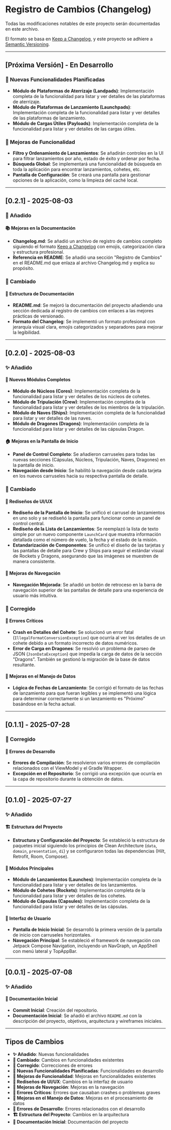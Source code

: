 # Registro de Cambios (Changelog)

Todas las modificaciones notables de este proyecto serán documentadas en este archivo.

El formato se basa en [Keep a Changelog](https://keepachangelog.com/), y este proyecto se adhiere a [Semantic Versioning](https://semver.org/).

---

## [Próxima Versión] - En Desarrollo

### 🚀 Nuevas Funcionalidades Planificadas

- **Módulo de Plataformas de Aterrizaje (Landpads)**: Implementación completa de la funcionalidad para listar y ver detalles de las plataformas de aterrizaje.
- **Módulo de Plataformas de Lanzamiento (Launchpads)**: Implementación completa de la funcionalidad para listar y ver detalles de las plataformas de lanzamiento.
- **Módulo de Cargas Útiles (Payloads)**: Implementación completa de la funcionalidad para listar y ver detalles de las cargas útiles.

### 🔧 Mejoras de Funcionalidad

- **Filtro y Ordenamiento de Lanzamientos**: Se añadirán controles en la UI para filtrar lanzamientos por año, estado de éxito y ordenar por fecha.
- **Búsqueda Global**: Se implementará una funcionalidad de búsqueda en toda la aplicación para encontrar lanzamientos, cohetes, etc.
- **Pantalla de Configuración**: Se creará una pantalla para gestionar opciones de la aplicación, como la limpieza del caché local.

---

## [0.2.1] - 2025-08-03

### 📝 Añadido

#### 📚 Mejoras en la Documentación
- **Changelog.md**: Se añadió un archivo de registro de cambios completo siguiendo el formato [Keep a Changelog](https://keepachangelog.com/) con emojis, categorización clara y estructura profesional.
- **Referencia en README**: Se añadió una sección "Registro de Cambios" en el README.md que enlaza al archivo Changelog.md y explica su propósito.

### 🔄 Cambiado

#### 📖 Estructura de Documentación
- **README.md**: Se mejoró la documentación del proyecto añadiendo una sección dedicada al registro de cambios con enlaces a las mejores prácticas de versionado.
- **Formato del Changelog**: Se implementó un formato profesional con jerarquía visual clara, emojis categorizados y separadores para mejorar la legibilidad.

---

## [0.2.0] - 2025-08-03

### ✨ Añadido

#### 🎯 Nuevos Módulos Completos
- **Módulo de Núcleos (Cores)**: Implementación completa de la funcionalidad para listar y ver detalles de los núcleos de cohetes.
- **Módulo de Tripulación (Crew)**: Implementación completa de la funcionalidad para listar y ver detalles de los miembros de la tripulación.
- **Módulo de Naves (Ships)**: Implementación completa de la funcionalidad para listar y ver detalles de las naves.
- **Módulo de Dragones (Dragons)**: Implementación completa de la funcionalidad para listar y ver detalles de las cápsulas Dragon.

#### 🏠 Mejoras en la Pantalla de Inicio
- **Panel de Control Completo**: Se añadieron carruseles para todas las nuevas secciones (Cápsulas, Núcleos, Tripulación, Naves, Dragones) en la pantalla de inicio.
- **Navegación desde Inicio**: Se habilitó la navegación desde cada tarjeta en los nuevos carruseles hacia su respectiva pantalla de detalle.

### 🔄 Cambiado

#### 🎨 Rediseños de UI/UX
- **Rediseño de la Pantalla de Inicio**: Se unificó el carrusel de lanzamientos en uno solo y se rediseñó la pantalla para funcionar como un panel de control central.
- **Rediseño de la Lista de Lanzamientos**: Se reemplazó la lista de texto simple por un nuevo componente `LaunchCard` que muestra información detallada como el número de vuelo, la fecha y el estado de la misión.
- **Estandarización de Componentes**: Se unificó el diseño de las tarjetas y las pantallas de detalle para Crew y Ships para seguir el estándar visual de Rockets y Dragons, asegurando que las imágenes se muestren de manera consistente.

#### 🧭 Mejoras de Navegación
- **Navegación Mejorada**: Se añadió un botón de retroceso en la barra de navegación superior de las pantallas de detalle para una experiencia de usuario más intuitiva.

### 🐛 Corregido

#### 🚨 Errores Críticos
- **Crash en Detalles del Cohete**: Se solucionó un error fatal (`IllegalFormatConversionException`) que ocurría al ver los detalles de un cohete debido a un formato incorrecto de datos numéricos.
- **Error de Carga en Dragones**: Se resolvió un problema de parseo de JSON (`JsonDataException`) que impedía la carga de datos de la sección "Dragons". También se gestionó la migración de la base de datos resultante.

#### 📅 Mejoras en el Manejo de Datos
- **Lógica de Fechas de Lanzamiento**: Se corrigió el formato de las fechas de lanzamiento para que fueran legibles y se implementó una lógica para determinar correctamente si un lanzamiento es "Próximo" basándose en la fecha actual.

---

## [0.1.1] - 2025-07-28

### 🐛 Corregido

#### 🔧 Errores de Desarrollo
- **Errores de Compilación**: Se resolvieron varios errores de compilación relacionados con el ViewModel y el Gradle Wrapper.
- **Excepción en el Repositorio**: Se corrigió una excepción que ocurría en la capa de repositorio durante la obtención de datos.

---

## [0.1.0] - 2025-07-27

### ✨ Añadido

#### 🏗️ Estructura del Proyecto
- **Estructura y Configuración del Proyecto**: Se estableció la estructura de paquetes inicial siguiendo los principios de Clean Architecture (`data`, `domain`, `presentation`, `di`) y se configuraron todas las dependencias (Hilt, Retrofit, Room, Compose).

#### 🚀 Módulos Principales
- **Módulo de Lanzamientos (Launches)**: Implementación completa de la funcionalidad para listar y ver detalles de los lanzamientos.
- **Módulo de Cohetes (Rockets)**: Implementación completa de la funcionalidad para listar y ver detalles de los cohetes.
- **Módulo de Cápsulas (Capsules)**: Implementación completa de la funcionalidad para listar y ver detalles de las cápsulas.

#### 🎨 Interfaz de Usuario
- **Pantalla de Inicio Inicial**: Se desarrolló la primera versión de la pantalla de inicio con carruseles horizontales.
- **Navegación Principal**: Se estableció el framework de navegación con Jetpack Compose Navigation, incluyendo un NavGraph, un AppShell con menú lateral y TopAppBar.

---

## [0.0.1] - 2025-07-08

### ✨ Añadido

#### 📝 Documentación Inicial
- **Commit Inicial**: Creación del repositorio.
- **Documentación Inicial**: Se añadió el archivo `README.md` con la descripción del proyecto, objetivos, arquitectura y wireframes iniciales.

---

## Tipos de Cambios

- **✨ Añadido**: Nuevas funcionalidades
- **🔄 Cambiado**: Cambios en funcionalidades existentes
- **🐛 Corregido**: Correcciones de errores
- **🚀 Nuevas Funcionalidades Planificadas**: Funcionalidades en desarrollo
- **🔧 Mejoras de Funcionalidad**: Mejoras en funcionalidades existentes
- **🎨 Rediseños de UI/UX**: Cambios en la interfaz de usuario
- **🧭 Mejoras de Navegación**: Mejoras en la navegación
- **🚨 Errores Críticos**: Errores que causaban crashes o problemas graves
- **📅 Mejoras en el Manejo de Datos**: Mejoras en el procesamiento de datos
- **🔧 Errores de Desarrollo**: Errores relacionados con el desarrollo
- **🏗️ Estructura del Proyecto**: Cambios en la arquitectura
- **📝 Documentación Inicial**: Documentación del proyecto